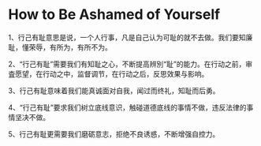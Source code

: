 # How to Be Ashamed of Yourself


1、行己有耻意思是说，一个人行事，凡是自己认为可耻的就不去做。我们要知廉耻，懂荣辱，有所为，有所不为。

2、“行己有耻”需要我们有知耻之心，不断提高辨別“耻”的能力。在行动之前，审査愿望，在行动之中，监督调节，在行动之后，反思效果与影响。

3、行己有耻意味着我们能真诚面对自我，闻过而终礼，知耻而后勇。

4、“行己有耻”要求我们树立底线意识，触碰道德底线的事情不做，违反法律的事情坚决不做。

5、行己有耻更需要我们磨砺意志，拒绝不良诱惑，不断增强自控力。
